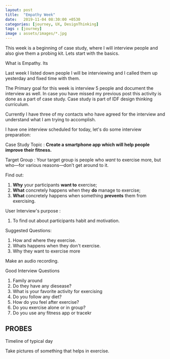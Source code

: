 ```yaml
---
layout: post
title:  "Empathy Week"
date:   2019-11-04 08:30:00 +0530
categories: [journey, UX, DesignThinking]
tags : [journey]
image : assets/images/*.jpg
---
```


This week is a beginning of case study, where I will interview people and also give them a probing kit.  Lets start with the basics.

What is Empathy.  Its 







  Last week I listed down people I will be interviewing and I called them up yesterday and fixed time with them.

The Primary goal for this week is interview 5 people and document the interview as well. In case you have missed my previous post this activity is done as a part of case study.  Case study is part of IDF design thinking curriculum.  

Currently I have three of my contacts who have agreed for the interview and understand what I am trying to accomplish.  

I have one interview scheduled for today, let's do some interview preparation:

Case Study Topic :  **Create a smartphone app which will help people improve their fitness.**

Target Group : Your target group is people who *want* to exercise more, but who—for various reasons—don’t get around to it.

Find out:

1. **Why** your participants **want to** exercise;
2. **What** concretely happens when they **do** manage to exercise;
3. **What** concretely happens when something **prevents** them from exercising.

User Interview's purpose :

1. To find out about participants habit and motivation.

Suggested Questions:

1. How and where they exercise.
2. Whats happens when they don't exercise.
3. Why they want to exercise more

Make an audio recording. 

Good Interview Questions

1. Family around
2. Do they have any diesease?
3. What is your favorite activity for exercising
4. Do you follow any diet?
5. How do you feel after exercise?
6. Do you exercise alone or in group?
7. Do you use any fitness app or tracekr

PROBES
------

Timeline of typical day

Take pictures of something that helps in exercise.